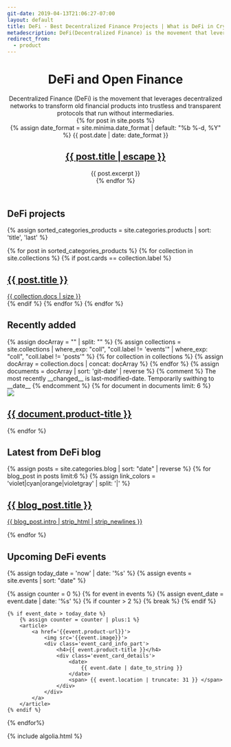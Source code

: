 ```yaml
---
git-date: 2019-04-13T21:06:27-07:00
layout: default
title: DeFi - Best Decentralized Finance Projects | What is DeFi in Crypto
metadescription: DeFi(Decentralized Finance) is the movement that leverages decentralized networks to transform old financial products into trustless and transparent protocols.
redirect_from:
  - product
---
```


<aside id='defi-search-fullpage'></aside>

<header class='main-page-header'>
	<h1>DeFi and Open Finance</h1>
	<span>
	Decentralized Finance (DeFi) is the movement that leverages decentralized networks to transform old financial products into trustless and transparent protocols that run without intermediaries.
	</span>
	<div id='defi-search'>
		<div id="search-searchbar"></div>
		<div class="post-list" id="search-hits">
			{% for post in site.posts %}
				<div class="post-item">
					{% assign date_format = site.minima.date_format | default: "%b %-d, %Y" %}
					<span class="post-meta">{{ post.date | date: date_format }}</span>
					<h2>
					<a class="post-link" href="{{ post.url | relative_url }}">
						{{ post.title | escape }}
					</a>
					</h2>
					<div class="post-snippet">{{ post.excerpt }}</div>
				</div>
			{% endfor %}
		</div>
	</div>
</header>

<h2 class='defi_projects_annotation'>DeFi projects</h2>

<section class="tiles floating">
{% assign sorted_categories_products = site.categories.products | sort: 'title', 'last' %}

{% for post in sorted_categories_products %}
	{% for collection in site.collections %}
		{% if post.cards == collection.label %}
			<article class="style{{ forloop.index | random_number: 0, 10 }}">
				<a href="{{ post.url }}">
					<h2>{{ post.title }}</h2>
					<span>{{ collection.docs | size }}</span>
				</a>
			</article>
		{% endif %}
	{% endfor %}
{% endfor %}
</section>
<h2 class='recently_added_annotation'>Recently added</h2>
<section class="tiles" id='recently_added_section'>
    {% assign docArray = "" | split: "" %}
	{% assign collections = site.collections | where_exp: "coll", "coll.label != 'events'" | where_exp: "coll", "coll.label != 'posts'"  %}
    {% for collection in collections %}
        {% assign docArray = collection.docs | concat: docArray %}
    {% endfor %}
    {% assign documents = docArray | sort: 'git-date' | reverse %}
	{% comment %} The most recently __changed__ is last-modified-date. Temporarily swithing to __date__ {% endcomment %}
    {% for document in documents limit: 6 %}
		<article>
			<a class='recent_blog_link' href="/product/{{ document.product-title | slugify: 'latin'}}">
				<img src="{{ document.image }}">
				<h2>{{ document.product-title }}</h2>
			</a>
		</article>
    {% endfor %}
</section>
<h2 class='recently_added_annotation'>Latest from DeFi <span>blog</span></h2>
<section class='latest_blog_sneak_peak'>
	{% assign posts = site.categories.blog | sort: "date" | reverse  %}
	{% for blog_post in posts limit:6 %}
	{% assign link_colors = 'violet|cyan|orange|violetgray' | split: '|' %}
		<article class='latest_blog_link recent-blog-color_{{ forloop.index | random_item: link_colors }}'>
			<a  href="{{ blog_post.permalink | prepend: '/' }}">
				<h2>{{ blog_post.title }}</h2>
				<p>{{ blog_post.intro | strip_html | strip_newlines }}</p>
			</a>
		</article>
	{% endfor %}
</section>
<h2 class='recently_added_annotation'>Upcoming DeFi events</h2>
<section class='upcoming_events_cards'>
{% assign today_date = 'now' | date: '%s' %}
{% assign events = site.events | sort: "date" %}

{% assign counter = 0 %}
{% for event in events %}
	{% assign event_date = event.date | date: '%s' %}
	{% if counter > 2 %}
		{% break %}
	{% endif %}

	{% if event_date > today_date %}
		{% assign counter = counter | plus:1 %}
		<article>
			<a href='{{event.product-url}}'>
				<img src='{{event.image}}'>
				<div class='event_card_info_part'>
					<h4>{{ event.product-title }}</h4>
					<div class='event_card_details'>
						<date>
							{{ event.date | date_to_string }}
						</date>
						<span> {{ event.location | truncate: 31 }} </span>
					</div>
				</div>
			</a>
		</article>
	{% endif %}
{% endfor%}
</section>

{% include algolia.html %}